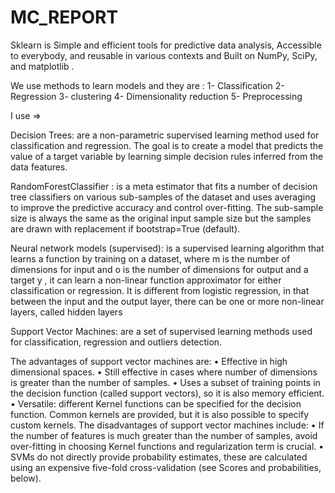 # MC_REPORT
Sklearn is Simple and efficient tools for predictive data analysis, Accessible to everybody, and reusable in various contexts and Built on NumPy, SciPy, and matplotlib .

We use methods to learn models and they are :
1- Classification 
2- Regression 
3- clustering
4- Dimensionality reduction
5- Preprocessing 

I use =>

Decision Trees:
are a non-parametric supervised learning method used for classification and regression. The goal is to create a model that predicts the value of a target variable by learning simple decision rules inferred from the data features.


RandomForestClassifier : 
is a meta estimator that fits a number of decision tree classifiers on various sub-samples of the dataset and uses averaging to improve the predictive accuracy and control over-fitting. The sub-sample size is always the same as the original input sample size but the samples are drawn with replacement if bootstrap=True (default).

Neural network models (supervised):
is a supervised learning algorithm that learns a function by training on a dataset, where m 
is the number of dimensions for input and o is the number of dimensions for output and a target y , it can learn a non-linear function approximator for either classification or regression. It is different from logistic regression, in that between the input and the output layer, there can be one or more non-linear layers, called hidden layers

Support Vector Machines:
are a set of supervised learning methods used for classification, regression and outliers detection.

The advantages of support vector machines are:
	•	Effective in high dimensional spaces.
	•	Still effective in cases where number of dimensions is greater than the number of samples.
	•	Uses a subset of training points in the decision function (called support vectors), so it is also memory efficient.
	•	Versatile: different Kernel functions can be specified for the decision function. Common kernels are provided, but it is also possible to specify custom kernels.
The disadvantages of support vector machines include:
	•	If the number of features is much greater than the number of samples, avoid over-fitting in choosing Kernel functions and regularization term is crucial.
	•	SVMs do not directly provide probability estimates, these are calculated using an expensive five-fold cross-validation (see Scores and probabilities, below).

